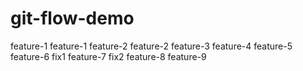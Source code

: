 # git-flow-demo
feature-1
feature-1
feature-2
feature-2
feature-3
feature-4
feature-5
feature-6
fix1
feature-7
fix2
feature-8
feature-9
